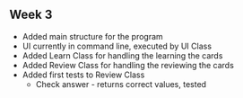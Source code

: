## Week 3

- Added main structure for the program
- UI currently in command line, executed by UI Class
- Added Learn Class for handling the learning the cards
- Added Review Class for handling the reviewing the cards
- Added first tests to Review Class
    - Check answer - returns correct values, tested